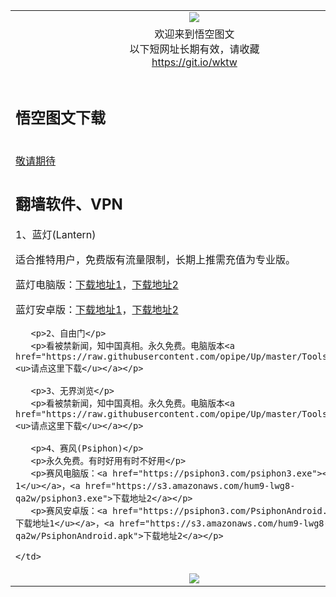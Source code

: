 <div id="readme" class="readme blob instapaper_body">
 <article class="markdown-body entry-content" itemprop="text">
 <table>
 <tbody>
  
  <tr>
    <td align="center"><a href="https://user-images.githubusercontent.com/33987457/33241409-c0886b1c-d2ff-11e7-9f01-54044ca51cad.png" target="_blank"><img src="https://cloud.githubusercontent.com/assets/11880933/13434984/f430fae2-e012-11e5-814f-c2df1e82b247.jpg" style="max-width:100%;"></a>
    </td>
  </tr>
  
  <tr>
    <td align="center">欢迎来到悟空图文<br>
      以下短网址长期有效，请收藏<br>
      <a href="https://git.io/wktw">https://git.io/wktw</a><br>
    </td>
  </tr>
  
  <tr>
    <td align="left"><br>
     <h2>悟空图文下载</h2><br>
     <a href="#">敬请期待</a><br>
    </td>
  </tr>
  
  <tr>
    <td align="left">     
       <h2>翻墙软件、VPN</h2>
       <p>1、蓝灯(Lantern)</p>
       <p>适合推特用户，免费版有流量限制，长期上推需充值为专业版。</p>
       <p>蓝灯电脑版：<a href="https://raw.githubusercontent.com/getlantern/lantern-binaries/master/lantern-installer.exe">下载地址1</a>，<a href="https://s3.amazonaws.com/lantern/lantern-installer.exe">下载地址2</a></p>
       <p>蓝灯安卓版：<a href="https://raw.githubusercontent.com/getlantern/lantern-binaries/master/lantern-installer.apk">下载地址1</a>，<a href="https://s3.amazonaws.com/lantern/lantern-installer.apk">下载地址2</a></p>

       <p>2、自由门</p>
       <p>看被禁新闻，知中国真相。永久免费。电脑版本<a href="https://raw.githubusercontent.com/opipe/Up/master/Tools/FG.zip"><u>请点这里下载</u></a></p>

       <p>3、无界浏览</p>
       <p>看被禁新闻，知中国真相。永久免费。电脑版本<a href="https://raw.githubusercontent.com/opipe/Up/master/Tools/UM.apk"><u>请点这里下载</u></a></p>

       <p>4、赛风(Psiphon)</p>
       <p>永久免费。有时好用有时不好用</p>
       <p>赛风电脑版：<a href="https://psiphon3.com/psiphon3.exe"><u>下载地址1</u></a>，<a href="https://s3.amazonaws.com/hum9-lwg8-qa2w/psiphon3.exe">下载地址2</a></p>
       <p>赛风安卓版：<a href="https://psiphon3.com/PsiphonAndroid.apk"><u>下载地址1</u></a>，<a href="https://s3.amazonaws.com/hum9-lwg8-qa2w/PsiphonAndroid.apk">下载地址2</a></p>
    
    </td>
  </tr>
  
  <tr>
    <td align="center"><a href="https://raw.githubusercontent.com/oGate2/Up/master/oGate_640.jpg" target="_blank"><img src="https://raw.githubusercontent.com/oGate2/Up/master/oGate_640.jpg" style="max-width:100%;"></a>
    </td>
  </tr>
 
  
</tbody>
</table>    
</article>
</div>
</div>
